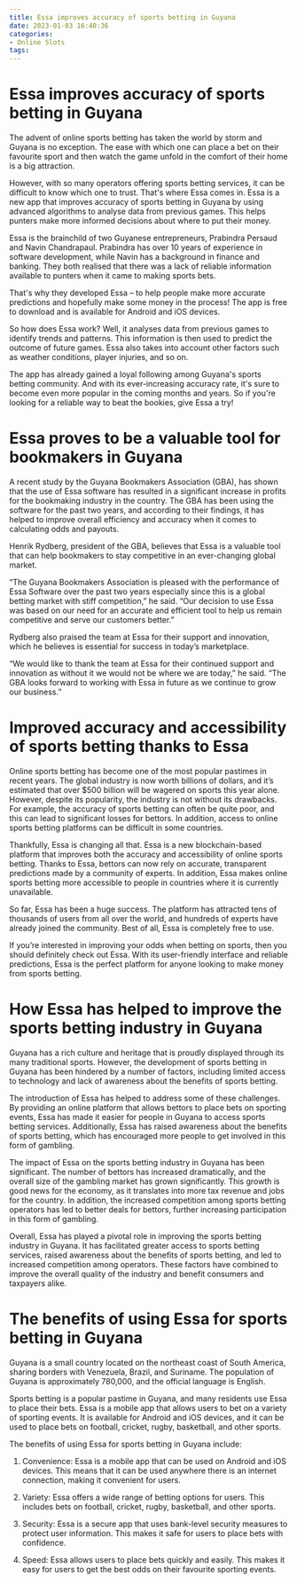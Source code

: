 ```yaml
---
title: Essa improves accuracy of sports betting in Guyana 
date: 2023-01-03 16:40:36
categories:
- Online Slots
tags:
---
```



#  Essa improves accuracy of sports betting in Guyana 

The advent of online sports betting has taken the world by storm and Guyana is no exception. The ease with which one can place a bet on their favourite sport and then watch the game unfold in the comfort of their home is a big attraction.

However, with so many operators offering sports betting services, it can be difficult to know which one to trust. That's where Essa comes in. Essa is a new app that improves accuracy of sports betting in Guyana by using advanced algorithms to analyse data from previous games. This helps punters make more informed decisions about where to put their money.

Essa is the brainchild of two Guyanese entrepreneurs, Prabindra Persaud and Navin Chandrapaul. Prabindra has over 10 years of experience in software development, while Navin has a background in finance and banking. They both realised that there was a lack of reliable information available to punters when it came to making sports bets.

That's why they developed Essa – to help people make more accurate predictions and hopefully make some money in the process! The app is free to download and is available for Android and iOS devices.

So how does Essa work? Well, it analyses data from previous games to identify trends and patterns. This information is then used to predict the outcome of future games. Essa also takes into account other factors such as weather conditions, player injuries, and so on.

The app has already gained a loyal following among Guyana's sports betting community. And with its ever-increasing accuracy rate, it's sure to become even more popular in the coming months and years. So if you're looking for a reliable way to beat the bookies, give Essa a try!

#  Essa proves to be a valuable tool for bookmakers in Guyana 

A recent study by the Guyana Bookmakers Association (GBA), has shown that the use of Essa software has resulted in a significant increase in profits for the bookmaking industry in the country. The GBA has been using the software for the past two years, and according to their findings, it has helped to improve overall efficiency and accuracy when it comes to calculating odds and payouts.

Henrik Rydberg, president of the GBA, believes that Essa is a valuable tool that can help bookmakers to stay competitive in an ever-changing global market.

“The Guyana Bookmakers Association is pleased with the performance of Essa Software over the past two years especially since this is a global betting market with stiff competition,” he said. “Our decision to use Essa was based on our need for an accurate and efficient tool to help us remain competitive and serve our customers better.”

Rydberg also praised the team at Essa for their support and innovation, which he believes is essential for success in today’s marketplace.

“We would like to thank the team at Essa for their continued support and innovation as without it we would not be where we are today,” he said. “The GBA looks forward to working with Essa in future as we continue to grow our business.”

#  Improved accuracy and accessibility of sports betting thanks to Essa 

Online sports betting has become one of the most popular pastimes in recent years. The global industry is now worth billions of dollars, and it’s estimated that over $500 billion will be wagered on sports this year alone. However, despite its popularity, the industry is not without its drawbacks. For example, the accuracy of sports betting can often be quite poor, and this can lead to significant losses for bettors. In addition, access to online sports betting platforms can be difficult in some countries.

Thankfully, Essa is changing all that. Essa is a new blockchain-based platform that improves both the accuracy and accessibility of online sports betting. Thanks to Essa, bettors can now rely on accurate, transparent predictions made by a community of experts. In addition, Essa makes online sports betting more accessible to people in countries where it is currently unavailable.

So far, Essa has been a huge success. The platform has attracted tens of thousands of users from all over the world, and hundreds of experts have already joined the community. Best of all, Essa is completely free to use.

If you’re interested in improving your odds when betting on sports, then you should definitely check out Essa. With its user-friendly interface and reliable predictions, Essa is the perfect platform for anyone looking to make money from sports betting.

#  How Essa has helped to improve the sports betting industry in Guyana 

Guyana has a rich culture and heritage that is proudly displayed through its many traditional sports. However, the development of sports betting in Guyana has been hindered by a number of factors, including limited access to technology and lack of awareness about the benefits of sports betting.

The introduction of Essa has helped to address some of these challenges. By providing an online platform that allows bettors to place bets on sporting events, Essa has made it easier for people in Guyana to access sports betting services. Additionally, Essa has raised awareness about the benefits of sports betting, which has encouraged more people to get involved in this form of gambling.

The impact of Essa on the sports betting industry in Guyana has been significant. The number of bettors has increased dramatically, and the overall size of the gambling market has grown significantly. This growth is good news for the economy, as it translates into more tax revenue and jobs for the country. In addition, the increased competition among sports betting operators has led to better deals for bettors, further increasing participation in this form of gambling.

Overall, Essa has played a pivotal role in improving the sports betting industry in Guyana. It has facilitated greater access to sports betting services, raised awareness about the benefits of sports betting, and led to increased competition among operators. These factors have combined to improve the overall quality of the industry and benefit consumers and taxpayers alike.

#  The benefits of using Essa for sports betting in Guyana

Guyana is a small country located on the northeast coast of South America, sharing borders with Venezuela, Brazil, and Suriname. The population of Guyana is approximately 780,000, and the official language is English.

Sports betting is a popular pastime in Guyana, and many residents use Essa to place their bets. Essa is a mobile app that allows users to bet on a variety of sporting events. It is available for Android and iOS devices, and it can be used to place bets on football, cricket, rugby, basketball, and other sports.

The benefits of using Essa for sports betting in Guyana include:

1) Convenience: Essa is a mobile app that can be used on Android and iOS devices. This means that it can be used anywhere there is an internet connection, making it convenient for users.

2) Variety: Essa offers a wide range of betting options for users. This includes bets on football, cricket, rugby, basketball, and other sports.

3) Security: Essa is a secure app that uses bank-level security measures to protect user information. This makes it safe for users to place bets with confidence.

4) Speed: Essa allows users to place bets quickly and easily. This makes it easy for users to get the best odds on their favourite sporting events.